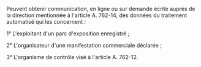 Peuvent obtenir communication, en ligne ou sur demande écrite auprès de la direction mentionnée à l'article A. 762-14, des données du traitement automatisé qui les concernent :

1° L'exploitant d'un parc d'exposition enregistré ;

2° L'organisateur d'une manifestation commerciale déclarée ;

3° L'organisme de contrôle visé à l'article A. 762-12.
